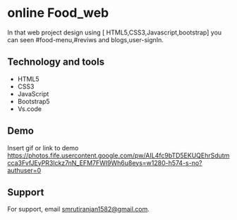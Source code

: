 
# online Food_web
In that web project design using [ HTML5,CSS3,Javascript,bootstrap] you can seen #food-menu,#reviws and  blogs,user-signIn.


## Technology and tools

 - HTML5
 - CSS3
 - JavaScript
 - Bootstrap5
 - Vs.code


## Demo

Insert gif or link to demo
https://photos.fife.usercontent.google.com/pw/AIL4fc9bTD5EKUQEhrSdutmcca3FvfJEyPR3lckz7nN_EFM7FWI9Wh6u8eys=w1280-h574-s-no?authuser=0

## Support

For support, email smrutiranjan1582@gmail.com.


